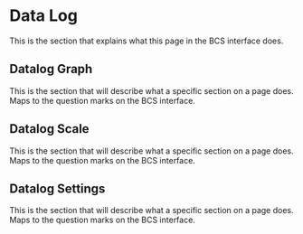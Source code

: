 # Data Log #

This is the section that explains what this page in the BCS interface does.



## Datalog Graph

This is the section that will describe what a specific section on a page does. Maps to the question marks on the BCS interface.


## Datalog Scale

This is the section that will describe what a specific section on a page does. Maps to the question marks on the BCS interface.


## Datalog Settings

This is the section that will describe what a specific section on a page does. Maps to the question marks on the BCS interface.


